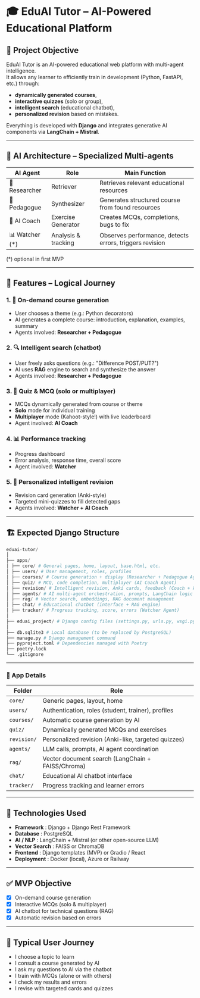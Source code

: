 # 🎓 EduAI Tutor – AI-Powered Educational Platform

## 🧭 Project Objective

EduAI Tutor is an AI-powered educational web platform with multi-agent intelligence.  
It allows any learner to efficiently train in development (Python, FastAPI, etc.) through:

- **dynamically generated courses**,
- **interactive quizzes** (solo or group),
- **intelligent search** (educational chatbot),
- **personalized revision** based on mistakes.

Everything is developed with **Django** and integrates generative AI components via **LangChain + Mistral**.

---

## 🧠 AI Architecture – Specialized Multi-agents

| AI Agent        | Role                      | Main Function                                               |
|------------------|---------------------------|-----------------------------------------------------------|
| 🧠 Researcher      | Retriever                 | Retrieves relevant educational resources                    |
| 📖 Pedagogue      | Synthesizer              | Generates structured course from found resources            |
| 🎯 AI Coach       | Exercise Generator       | Creates MCQs, completions, bugs to fix                     |
| 📊 Watcher (*)| Analysis & tracking       | Observes performance, detects errors, triggers revision    |

(*) optional in first MVP

---

## 🧩 Features – Logical Journey

### 1. 📖 On-demand course generation

- User chooses a theme (e.g.: Python decorators)
- AI generates a complete course: introduction, explanation, examples, summary
- Agents involved: **Researcher + Pedagogue**

### 2. 🔍 Intelligent search (chatbot)

- User freely asks questions (e.g.: "Difference POST/PUT?")
- AI uses **RAG** engine to search and synthesize the answer
- Agents involved: **Researcher + Pedagogue**

### 3. 📝 Quiz & MCQ (solo or multiplayer)

- MCQs dynamically generated from course or theme
- **Solo** mode for individual training
- **Multiplayer** mode (Kahoot-style!) with live leaderboard
- Agent involved: **AI Coach**

### 4. 📊 Performance tracking

- Progress dashboard
- Error analysis, response time, overall score
- Agent involved: **Watcher**

### 5. 🔁 Personalized intelligent revision

- Revision card generation (Anki-style)
- Targeted mini-quizzes to fill detected gaps
- Agents involved: **Watcher + AI Coach**

---

## 🏗️ Expected Django Structure

```python
eduai-tutor/
│
├── apps/
│ ├── core/ # General pages, home, layout, base.html, etc.
│ ├── users/ # User management, roles, profiles
│ ├── courses/ # Course generation + display (Researcher + Pedagogue Agent)
│ ├── quiz/ # MCQ, code completion, multiplayer (AI Coach Agent)
│ ├── revision/ # Intelligent revision, Anki cards, feedback (Coach + Watcher)
│ ├── agents/ # AI multi-agent orchestration, prompts, LangChain logic
│ ├── rag/ # Vector search, embeddings, RAG document management
│ ├── chat/ # Educational chatbot (interface + RAG engine)
│ ├── tracker/ # Progress tracking, score, errors (Watcher Agent)
│
├── eduai_project/ # Django config files (settings.py, urls.py, wsgi.py)
│
├── db.sqlite3 # Local database (to be replaced by PostgreSQL)
├── manage.py # Django management command
├── pyproject.toml # Dependencies managed with Poetry
├── poetry.lock
└── .gitignore
```

---

### 📂 App Details

| Folder      | Role |
|--------------|------|
| `core/`      | Generic pages, layout, home |
| `users/`     | Authentication, roles (student, trainer), profiles |
| `courses/`   | Automatic course generation by AI |
| `quiz/`      | Dynamically generated MCQs and exercises |
| `revision/`  | Personalized revision (Anki-like, targeted quizzes) |
| `agents/`    | LLM calls, prompts, AI agent coordination |
| `rag/`       | Vector document search (LangChain + FAISS/Chroma) |
| `chat/`      | Educational AI chatbot interface |
| `tracker/`   | Progress tracking and learner errors |

---

## 🧪 Technologies Used

- **Framework** : Django + Django Rest Framework
- **Database** : PostgreSQL
- **AI / NLP** : LangChain + Mistral (or other open-source LLM)
- **Vector Search** : FAISS or ChromaDB
- **Frontend** : Django templates (MVP) or Gradio / React
- **Deployment** : Docker (local), Azure or Railway

---

## ✅ MVP Objective

- [x] On-demand course generation  
- [x] Interactive MCQs (solo & multiplayer)  
- [x] AI chatbot for technical questions (RAG)  
- [x] Automatic revision based on errors

---

## 🧭 Typical User Journey

- I choose a topic to learn
- I consult a course generated by AI
- I ask my questions to AI via the chatbot
- I train with MCQs (alone or with others)
- I check my results and errors
- I revise with targeted cards and quizzes